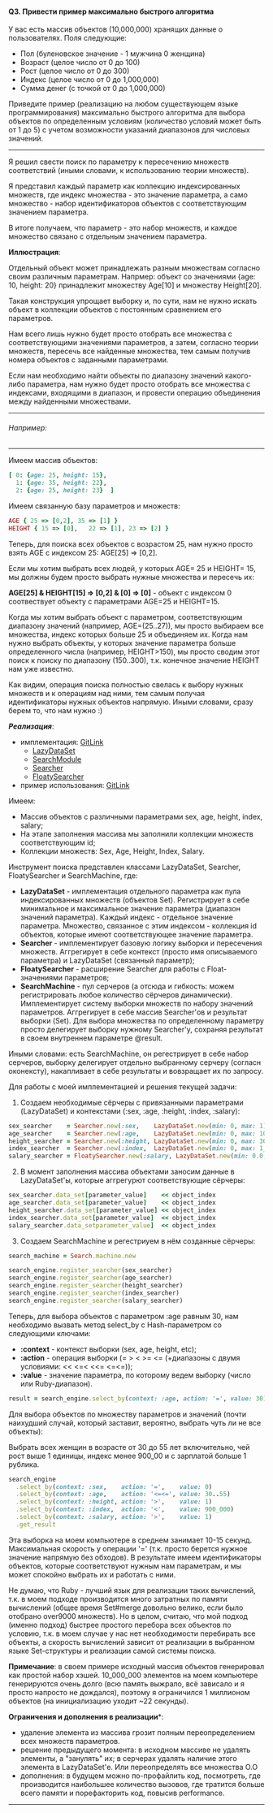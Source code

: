 #### Q3. Привести пример максимально быстрого алгоритма

У вас есть массив объектов (10,000,000) хранящих данные о пользователях. Поля следующие:

- Пол (буленовское значение - 1 мужчина 0 женщина)
- Возраст (целое число от 0 до 100)
- Рост (целое число от 0 до 300)
- Индекс (целое число от 0 до 1,000,000)
- Сумма денег (с точкой от 0 до 1,000,000)

Приведите пример (реализацию на любом существующем языке программирования) максимально быстрого алгоритма для выбора объектов по определенным условиям (количество условий может быть от 1 до 5) с учетом возможности указаний диапазонов для числовых значений.

---

Я решил свести поиск по параметру к пересечению множеств соответствий (иными словами, к использованию теории множеств).

Я представил каждый параметр как коллекцию индексированных множеств, где индекс множества - это значение параметра, а само множество - набор идентификаторов объектов с соответствующим значением параметра.

В итоге получаем, что параметр - это набор множеств, и каждое множество связано с отдельным значением параметра.

**Иллюстрация**:

Отдельный объект может принадлежать разным множествам согласно своим различным параметрам. Напрмер: объект со значениями {age: 10, height: 20} принадлежит множеству Age[10] и множеству Height[20].

Такая конструкция упрощает выборку и, по сути, нам не нужно искать объект в коллекции объектов с постоянным сравнением его параметров.

Нам всего лишь нужно будет просто отобрать все множества с соответствующими значениями параметров, а затем, согласно теории множеств, пересечь все найденные множества, тем самым получив номера объектов с заданными параметрами.

Если нам необходимо найти объекты по диапазону значений какого-либо параметра, нам нужно будет просто отобрать все множества с индексами, входящими в диапазон, и провести операцию объединения между найденными множествами.

---

###### Например:

---

Имеем массив объектов:

```ruby
[ 0: {age: 25, height: 15},
  1: {age: 35, height: 22},
  2: {age: 25, height: 23}  ]
```

Имеем связанную базу параметров и множеств:

```ruby
AGE { 25 => [0,2], 35 => [1] }
HEIGHT { 15 => [0],   22 => [1], 23 => [2] }
```

Теперь, для поиска всех объектов с возрастом 25, нам нужно просто взять AGE с индексом 25: AGE[25] => [0,2].

Если мы хотим выбрать всех людей, у которых AGE= 25 и HEIGHT= 15, мы должны будем просто выбрать нужные множества и пересечь их:

**AGE[25] & HEIGHT[15] => [0,2] & [0] => [0]** - объект с индексом 0 соотвествует объекту с параметрами AGE=25 и HEIGHT=15.

Когда мы хотим выбрать объект с параметром, соответствующим диапазону значений (например, AGE=(25..27)), мы просто выбираем все множества, индекс которых больше 25 и объединяем их.
Когда нам нужно выбрать объекты, у которых значение параметра больше определенного числа (например, HEIGHT>150), мы просто сводим этот поиск к поиску по диапазону (150..300), т.к. конечное значение HEIGHT нам уже известно.

Как видим, операция поиска полностью свелась к выбору нужных множеств и к операциям над ними, тем самым получая идентификаторы нужных объектов напрямую.
Иными словами, сразу берем то, что нам нужно :)

***Реализация***:

- имплементация: [GitLink](https://github.com/tasksfromfb/tffb/tree/master/lib)
  - [LazyDataSet](https://github.com/tasksfromfb/tffb/blob/master/lib/search_engine/LazyDataSet.rb)
  - [SearchModule](https://github.com/tasksfromfb/tffb/blob/master/lib/search_engine.rb)
  - [Searcher](https://github.com/tasksfromfb/tffb/blob/master/lib/search_engine/Searcher.rb)
  - [FloatySearcher](https://github.com/tasksfromfb/tffb/blob/master/lib/search_engine/FloatySearcher.rb)
- пример использования: [GitLink](https://github.com/tasksfromfb/tffb/blob/master/scripts/searcher.rb)

Имеем:

- Массив объектов с различными параметрами sex, age, height, index, salary;
- На этапе заполнения массива мы заполнили коллекции множеств соответствующим id;
- Коллекции множеств: Sex, Age, Height, Index, Salary.

Инструмент поиска представлен классами LazyDataSet, Searcher, FloatySearcher и SearchMachine, где:

- **LazyDataSet**    - имплементация отдельного параметра как пула индексированных множеств (объектов Set). Регистрирует в себе минимальное и максимальное значение параметра (диапазон значений параметра). Каждый индекс - отдельное значение параметра. Множество, связанное с этим индексом - коллекция id объектов, которые имеют соответствующее значение параметра.
- **Searcher**       - имплементирует базовую логику выборки и пересечения множеств. Аггрегирует в себе контекст (просто имя описываемого параметра) и LazyDataSet (связанный параметр);
- **FloatySearcher** - расширение Searcher для работы с Float-значениями параметров;
- **SearchMachine**  - пул серчеров (а отсюда и гибкость: можем регистрировать любое количество сёрчеров динамически). Имплементирует систему выборки множеств по набору значений параметров. Аггрегирует в себе массив Searcher'ов и результат выборки (Set). Для выбора множества по определенному параметру просто делегирует выборку нужному Searcher'у, сохраняя результат в своем внутреннем параметре @result.

Иными словами: есть SearchMachine, он регестрирует в себе набор серчеров, выборку делегирует отдельно выбранному серчеру (согласн оконексту), накапливает в себе результаты и вовзращает их по запросу.

Для работы с моей имплементацией и решения текущей задачи:

1) Создаем необходимые сёрчеры с привязанными параметрами (LazyDataSet) и контекстами (:sex, :age, :height, :index, :salary):

```ruby
sex_searcher    = Searcher.new(:sex,    LazyDataSet.new(min: 0, max: 1))
age_searcher    = Searcher.new(:age,    LazyDataSet.new(min: 0, max: 100))
height_searcher = Searcher.new(:height, LazyDataSet.new(min: 0, max: 300))
index_searcher  = Searcher.new(:index,  LazyDataSet.new(min: 0, max: 1_000_000))
salary_searcher = FloatySearcher.new(:salary, LazyDataSet.new(min: 0.0, max: 1_000_000.0))
```

2) В момент заполнения массива объектами заносим данные в LazyDataSet'ы, которые аггрегурют соответствующие сёрчеры:

```ruby
sex_searcher.data_set[parameter_value]    << object_index
age_searcher.data_set[parameter_value]    << object_index
height_searcher.data_set[parameter_value] << object_index
index_searcher.data_set[parameter_value]  << object_index
salary_searcher.data_setparameter_value]  << object_index
```

3) Создаем SearchMachine и регестриуем в нём созданные сёрчеры:

```ruby
search_machine = Search.machine.new

search_engine.register_searcher(sex_searcher)
search_engine.register_searcher(age_searcher)
search_engine.register_searcher(height_searcher)
search_engine.register_searcher(index_searcher)
search_engine.register_searcher(salary_searcher)
```

Теперь, для выбора объектов с параметром :age равным 30, нам необходимо вызвать метод select_by с Hash-параметром со следующими ключами:

- **:context** - контекст выборки (sex, age, height, etc);
- **:action** - операция выборки (= > < >= <= (+диапазоны с двумя условиями: << <=< <<= <=<=));
- **:value** - значение параметра, по которому ведем выборку (число или Ruby-диапазон).

```ruby
result = search_engine.select_by(context: :age, action: '=', value: 30).get_result
```

Для выбора объектов по множеству параметров и значений (почти наихудший случай, который заставит, вероятно, выбрать чуть ли не все объекты):

Выбрать всех женщин в возрасте от 30 до 55 лет включительно, чей рост выше 1 единицы, индекс менее 900_00 и с зарплатой больше 1 рублика.

```ruby
search_engine
  .select_by(context: :sex,    action: '=',    value: 0)
  .select_by(context: :age,    action: '<=<=', value: 30..55)
  .select_by(context: :height, action: '>',    value: 1)
  .select_by(context: :index,  action: '<',    value: 900_000)
  .select_by(context: :salary, action: '>',    value: 1)
  .get_result
```
  
Эта выборка на моем компьютере в среднем занимает 10-15 секунд. Максимальная скорость у операции '=' (т.к. просто берется нужное значение напрямую без обходов).
В результате имеем идентификаторы объектов, которые соответствуют нужным нам параметрам, и мы может спокойно выбрать их и работать с ними.

Не думаю, что Ruby - лучший язык для реализации таких вычислений, т.к. в моем подходе производится много затратных по памяти вычислений (общее время Set#merge довольно велико, если было отобрано over9000 множеств).
Но в целом, считаю, что мой подход (именно подход) быстрее простого перебора всех объектов по условию, т.к. в моем случае у нас нет необходимости перебирать все объекты, а скорость вычислений зависит от реализации в выбранном языке Set-структуры и реализации самой системы поиска.

**Примечание**: в своем примере исходный массив объектов генерировал как простой набор хэшей. 10_000_000 элементов на моем компьютере генерируются очень долго (всю память выжрало, всё зависало и я просто напросто не дождался), поэтому я ограничился 1 миллионом объектов (на инициализацию уходит ~22 секунды).

**Ограничения и дополнения в реализации***:

- удаление элемента из массива грозит полным переопределением всех множеств параметров.
- решение предыдущего момента: в исходном массиве не удалять элементы, а "занулять" их; в серчерах удалять наличие этого элемента в LazyDataSet'е. Или переопределять все множества О.О
- дополнения: в будущем можно по-профайлить код, посмотреть, где производится наибольшее количество вызовов, где тратится больше всего памяти и порефакторить код, повысив performance.

---
